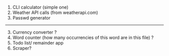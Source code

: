 1. CLI calculator (simple one) 
2. Weather API calls (from weatherapi.com) 
4. Passwd generator 
---
3. Currency converter ?
5. Word counter (how many occurrencies of this word are in this file) ?
6. Todo list/ remainder app
7. Scraper?
